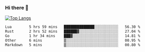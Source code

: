### Hi there 👋

<!--
**3Xpl0it3r/3Xpl0it3r** is a ✨ _special_ ✨ repository because its `README.md` (this file) appears on your GitHub profile.

Here are some ideas to get you started:

- 🔭 I’m currently working on ...
- 🌱 I’m currently learning ...
- 👯 I’m looking to collaborate on ...
- 🤔 I’m looking for help with ...
- 💬 Ask me about ...
- 📫 How to reach me: ...
- 😄 Pronouns: ...
- ⚡ Fun fact: ...
-->


[![Top Langs](https://github-readme-stats.vercel.app/api/top-langs/?username=3Xpl0it3r&layout=compact)](https://github.com/3Xpl0it3r/3Xpl0it3r)

<!--START_SECTION:waka-->

```txt
Lua        5 hrs 59 mins   ██████████████░░░░░░░░░░░   56.30 %
Rust       2 hrs 52 mins   ██████▓░░░░░░░░░░░░░░░░░░   27.04 %
Go         1 hr 34 mins    ███▓░░░░░░░░░░░░░░░░░░░░░   14.81 %
Other      6 mins          ▒░░░░░░░░░░░░░░░░░░░░░░░░   00.95 %
Markdown   5 mins          ▒░░░░░░░░░░░░░░░░░░░░░░░░   00.80 %
```

<!--END_SECTION:waka-->
